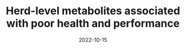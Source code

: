 ---
title: "Herd-level metabolites associated with poor health and performance"

summary: "Study investigating the proportion of cows with high peripartum metabolites associated with diseases, poor reproduction, and culling."

date: "2022-10-15"

links:
    fmv: 'https://fmv.umontreal.ca/fmv/'
---